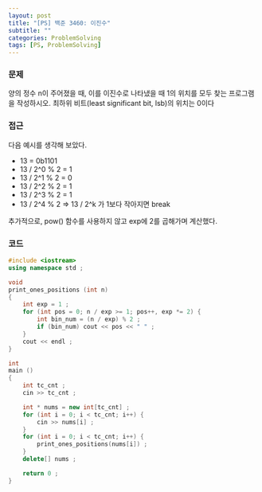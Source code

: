 ```yaml
---
layout: post
title: "[PS] 백준 3460: 이진수"
subtitle: ""
categories: ProblemSolving
tags: [PS, ProblemSolving]
---
```


### 문제
양의 정수 n이 주어졌을 때, 이를 이진수로 나타냈을 때 1의 위치를 모두 찾는 프로그램을 작성하시오. 최하위 비트(least significant bit, lsb)의 위치는 0이다

### 접근
다음 예시를 생각해 보았다.
 * 13 = 0b1101
 * 13 / 2^0 % 2 = 1
 * 13 / 2^1 % 2 = 0 
 * 13 / 2^2 % 2 = 1
 * 13 / 2^3 % 2 = 1
 * 13 / 2^4 % 2 => 13 / 2^k 가 1보다 작아지면 break

추가적으로, pow() 함수를 사용하지 않고 exp에 2를 곱해가며 계산했다.

### 코드
```c++
#include <iostream>
using namespace std ;

void
print_ones_positions (int n)
{
    int exp = 1 ;
    for (int pos = 0; n / exp >= 1; pos++, exp *= 2) {
        int bin_num = (n / exp) % 2 ;
        if (bin_num) cout << pos << " " ;
    }
    cout << endl ;
}

int
main ()
{
    int tc_cnt ;
    cin >> tc_cnt ;

    int * nums = new int[tc_cnt] ;
    for (int i = 0; i < tc_cnt; i++) {
        cin >> nums[i] ;
    }
    for (int i = 0; i < tc_cnt; i++) {
        print_ones_positions(nums[i]) ;
    }
    delete[] nums ;

    return 0 ;
}
```